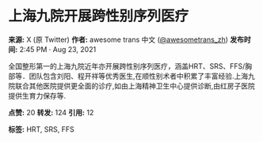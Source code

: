 # 上海九院开展跨性别序列医疗

**来源:** X (原 Twitter)
**作者:** awesome trans 中文 ([@awesometrans_zh](https://x.com/awesometrans_zh))
**发布时间:** 2:45 PM · Aug 23, 2021

全国整形第一的上海九院近年亦开展跨性别序列医疗，涵盖HRT、SRS、FFS/胸部等．团队包含刘阳、程开祥等优秀医生,在顺性别术者中积累了丰富经验.上海九院联合其他医院提供更全面的诊疗,如由上海精神卫生中心提供诊断,由红房子医院提供生育力保存等.

**点赞:** 20
**转发:** 124
**引用:** 12

**标签:** HRT, SRS, FFS
